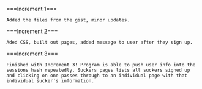 

===Increment 1===

    Added the files from the gist, minor updates.


===Increment 2=== 

    Aded CSS, built out pages, added message to user after they sign up.

===Increment 3===

    Finished with Increment 3! Program is able to push user info into the sessions hash repeatedly. Suckers pages lists all suckers signed up and clicking on one passes through to an individual page with that individual sucker’s information.